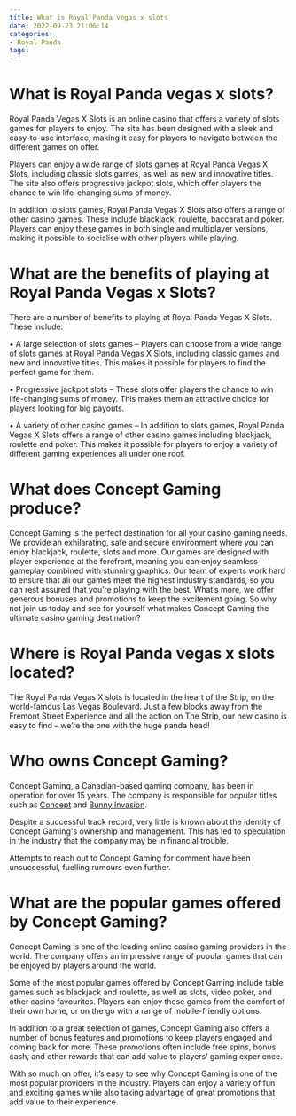 ```yaml
---
title: What is Royal Panda vegas x slots
date: 2022-09-23 21:06:14
categories:
- Royal Panda
tags:
---
```



#  What is Royal Panda vegas x slots?

Royal Panda Vegas X Slots is an online casino that offers a variety of slots games for players to enjoy. The site has been designed with a sleek and easy-to-use interface, making it easy for players to navigate between the different games on offer.

Players can enjoy a wide range of slots games at Royal Panda Vegas X Slots, including classic slots games, as well as new and innovative titles. The site also offers progressive jackpot slots, which offer players the chance to win life-changing sums of money.

In addition to slots games, Royal Panda Vegas X Slots also offers a range of other casino games. These include blackjack, roulette, baccarat and poker. Players can enjoy these games in both single and multiplayer versions, making it possible to socialise with other players while playing.

# What are the benefits of playing at Royal Panda Vegas x Slots?

There are a number of benefits to playing at Royal Panda Vegas X Slots. These include:

• A large selection of slots games – Players can choose from a wide range of slots games at Royal Panda Vegas X Slots, including classic games and new and innovative titles. This makes it possible for players to find the perfect game for them.

• Progressive jackpot slots – These slots offer players the chance to win life-changing sums of money. This makes them an attractive choice for players looking for big payouts.

• A variety of other casino games – In addition to slots games, Royal Panda Vegas X Slots offers a range of other casino games including blackjack, roulette and poker. This makes it possible for players to enjoy a variety of different gaming experiences all under one roof.

#  What does Concept Gaming produce?

Concept Gaming is the perfect destination for all your casino gaming needs. We provide an exhilarating, safe and secure environment where you can enjoy blackjack, roulette, slots and more. Our games are designed with player experience at the forefront, meaning you can enjoy seamless gameplay combined with stunning graphics. Our team of experts work hard to ensure that all our games meet the highest industry standards, so you can rest assured that you’re playing with the best. What’s more, we offer generous bonuses and promotions to keep the excitement going. So why not join us today and see for yourself what makes Concept Gaming the ultimate casino gaming destination?

#  Where is Royal Panda vegas x slots located?

The Royal Panda Vegas X slots is located in the heart of the Strip, on the world-famous Las Vegas Boulevard. Just a few blocks away from the Fremont Street Experience and all the action on The Strip, our new casino is easy to find – we’re the one with the huge panda head!

#  Who owns Concept Gaming?

Concept Gaming, a Canadian-based gaming company, has been in operation for over 15 years. The company is responsible for popular titles such as <a href="https://www.conceptgaming.com/games">Concept</a> and <a href="https://www.conceptgaming.com/games">Bunny Invasion</a>.

Despite a successful track record, very little is known about the identity of Concept Gaming's ownership and management. This has led to speculation in the industry that the company may be in financial trouble.

Attempts to reach out to Concept Gaming for comment have been unsuccessful, fuelling rumours even further.

#  What are the popular games offered by Concept Gaming?

Concept Gaming is one of the leading online casino gaming providers in the world. The company offers an impressive range of popular games that can be enjoyed by players around the world.

Some of the most popular games offered by Concept Gaming include table games such as blackjack and roulette, as well as slots, video poker, and other casino favourites. Players can enjoy these games from the comfort of their own home, or on the go with a range of mobile-friendly options.

In addition to a great selection of games, Concept Gaming also offers a number of bonus features and promotions to keep players engaged and coming back for more. These promotions often include free spins, bonus cash, and other rewards that can add value to players’ gaming experience.

With so much on offer, it’s easy to see why Concept Gaming is one of the most popular providers in the industry. Players can enjoy a variety of fun and exciting games while also taking advantage of great promotions that add value to their experience.
